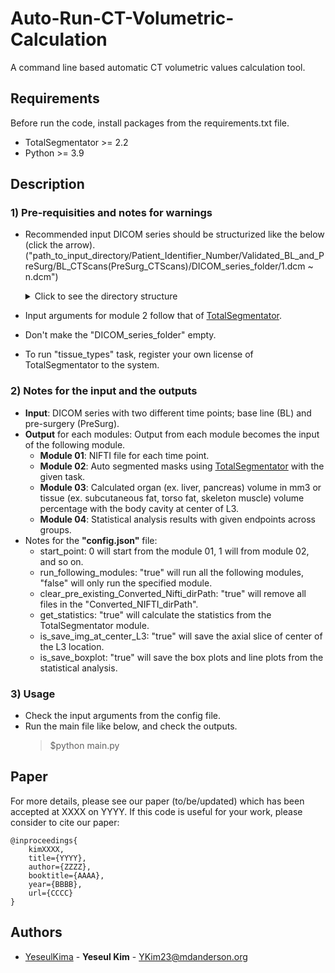 # Auto-Run-CT-Volumetric-Calculation

A command line based automatic CT volumetric values calculation tool. 



## Requirements
Before run the code, install packages from the requirements.txt file. 
- TotalSegmentator >= 2.2
- Python >= 3.9


## Description

### 1) Pre-requisities and notes for warnings
- Recommended input DICOM series should be structurized like the below (click the arrow).  
  ("path_to_input_directory/Patient_Identifier_Number/Validated_BL_and_PreSurg/BL_CTScans(PreSurg_CTScans)/DICOM_series_folder/1.dcm ~ n.dcm")

  <details>
    <summary>Click to see the directory structure</summary>
    
    ![DICOM Series Directory Structure]![image](https://github.com/user-attachments/assets/8f6ad81e-9a34-4a30-ac33-b5679ab99253)
    
  </details>

- Input arguments for module 2 follow that of [TotalSegmentator](https://github.com/wasserth/TotalSegmentator). 
- Don't make the "DICOM_series_folder" empty.
- To run "tissue_types" task, register your own license of TotalSegmentator to the system.

### 2) Notes for the input and the outputs
- **Input**: DICOM series with two different time points; base line (BL) and pre-surgery (PreSurg).
- **Output** for each modules:
  Output from each module becomes the input of the following module.
  - **Module 01**: NIFTI file for each time point.
  - **Module 02**: Auto segmented masks using [TotalSegmentator](https://github.com/wasserth/TotalSegmentator) with the given task.
  - **Module 03**: Calculated organ (ex. liver, pancreas) volume in mm3 or tissue (ex. subcutaneous fat, torso fat, skeleton muscle) volume percentage with the body cavity at center of L3. 
  - **Module 04**: Statistical analysis results with given endpoints across groups. 
- Notes for the **"config.json"** file:
  - start_point: 0 will start from the module 01, 1 will from module 02, and so on.
  - run_following_modules: "true" will run all the following modules, "false" will only run the specified module.
  - clear_pre_existing_Converted_Nifti_dirPath: "true" will remove all files in the "Converted_NIFTI_dirPath".
  - get_statistics: "true" will calculate the statistics from the TotalSegmentator module.
  - is_save_img_at_center_L3: "true" will save the axial slice of center of the L3 location.
  - is_save_boxplot: "true" will save the box plots and line plots from the statistical analysis.
    
### 3) Usage
- Check the input arguments from the config file.
- Run the main file like below, and check the outputs.  
     > $python main.py


## Paper
For more details, please see our paper (to/be/updated) which has been accepted at XXXX on YYYY. 
If this code is useful for your work, please consider to cite our paper:
```
@inproceedings{
    kimXXXX,
    title={YYYY},
    author={ZZZZ},
    booktitle={AAAA},
    year={BBBB},
    url={CCCC}
}
```

## Authors
  - [YeseulKima](https://github.com/YeseulKima) - **Yeseul Kim** - <YKim23@mdanderson.org>
